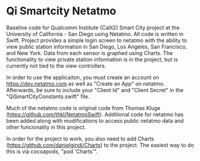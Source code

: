 # Qi Smartcity Netatmo

Baseline code for Qualcomm Institute (Calit2) Smart City project at the University of California - San Diego using Netatmo. All code is written in Swift. Project provides a simple login screen to netatmo with the ability to view public station information in San Diego, Los Angeles, San Francisco, and New York. Data from each sensor is graphed using Charts. The functionality to view private station information is in the project, but is currently not tied to the view controllers.

In order to use the applicaiton, you must create an account on https://dev.netatmo.com as well as "Create an App" on netatmo. Afterwards, be sure to include your "Client Id" and "Client Secret" in the "QiSmartCityConstants.swift" file.

Much of the netatmo code is original code from Thomas Kluge (https://github.com/thkl/NetatmoSwift). Additional code for netatmo has been added along with modifications to access public netatmo data and other funcionality in this project.

In order for the project to work, you also need to add Charts (https://github.com/danielgindi/Charts) to the project. The easiest way to do this is via cocoapods, "pod 'Charts'".